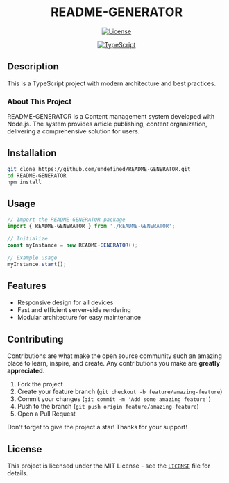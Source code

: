 <div align="center">

# README-GENERATOR

</div>

<div align="center">

[![License](https://img.shields.io/badge/license-MIT-44CC11?style=for-the-badge&logo=opensourceinitiative&logoColor=white)](LICENSE)

[![TypeScript](https://img.shields.io/badge/TypeScript-3178C6?style=for-the-badge&logo=typescript&logoColor=white)]()


</div>

## Description

This is a TypeScript project with modern architecture and best practices.

### About This Project

README-GENERATOR is a Content management system developed with Node.js. The system provides article publishing, content organization, delivering a comprehensive solution for users.

## Installation

```bash
git clone https://github.com/undefined/README-GENERATOR.git
cd README-GENERATOR
npm install
```

## Usage

```javascript
// Import the README-GENERATOR package
import { README-GENERATOR } from './README-GENERATOR';

// Initialize
const myInstance = new README-GENERATOR();

// Example usage
myInstance.start();
```


## Features

- Responsive design for all devices
- Fast and efficient server-side rendering
- Modular architecture for easy maintenance


## Contributing

Contributions are what make the open source community such an amazing place to learn, inspire, and create. Any contributions you make are **greatly appreciated**.

1. Fork the project
2. Create your feature branch (`git checkout -b feature/amazing-feature`)
3. Commit your changes (`git commit -m 'Add some amazing feature'`)
4. Push to the branch (`git push origin feature/amazing-feature`)
5. Open a Pull Request

Don't forget to give the project a star! Thanks for your support!

## License

This project is licensed under the MIT License - see the [`LICENSE`](LICENSE) file for details.

